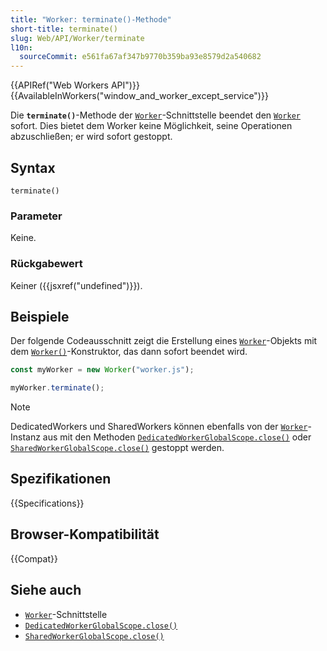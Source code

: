 ```yaml
---
title: "Worker: terminate()-Methode"
short-title: terminate()
slug: Web/API/Worker/terminate
l10n:
  sourceCommit: e561fa67af347b9770b359ba93e8579d2a540682
---
```


{{APIRef("Web Workers API")}}{{AvailableInWorkers("window_and_worker_except_service")}}

Die **`terminate()`**-Methode der [`Worker`](/de/docs/Web/API/Worker)-Schnittstelle beendet den [`Worker`](/de/docs/Web/API/Worker) sofort. Dies bietet dem Worker keine Möglichkeit, seine Operationen abzuschließen; er wird sofort gestoppt.

## Syntax

```js-nolint
terminate()
```

### Parameter

Keine.

### Rückgabewert

Keiner ({{jsxref("undefined")}}).

## Beispiele

Der folgende Codeausschnitt zeigt die Erstellung eines [`Worker`](/de/docs/Web/API/Worker)-Objekts mit dem [`Worker()`](/de/docs/Web/API/Worker/Worker)-Konstruktor, das dann sofort beendet wird.

```js
const myWorker = new Worker("worker.js");

myWorker.terminate();
```

> [!NOTE]
> DedicatedWorkers und SharedWorkers können ebenfalls von der [`Worker`](/de/docs/Web/API/Worker)-Instanz aus mit den Methoden [`DedicatedWorkerGlobalScope.close()`](/de/docs/Web/API/DedicatedWorkerGlobalScope/close) oder [`SharedWorkerGlobalScope.close()`](/de/docs/Web/API/SharedWorkerGlobalScope/close) gestoppt werden.

## Spezifikationen

{{Specifications}}

## Browser-Kompatibilität

{{Compat}}

## Siehe auch

- [`Worker`](/de/docs/Web/API/Worker)-Schnittstelle
- [`DedicatedWorkerGlobalScope.close()`](/de/docs/Web/API/DedicatedWorkerGlobalScope/close)
- [`SharedWorkerGlobalScope.close()`](/de/docs/Web/API/SharedWorkerGlobalScope/close)
